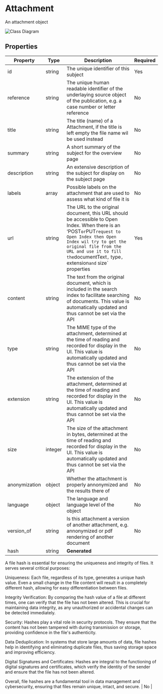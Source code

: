 # Attachment

An attachment object

![Class Diagram](https://github.com/CommonGateway/OpenIndex/blob/documentation-2024/docs/schema/Attachment.svg)

## Properties

| Property | Type | Description | Required |
|----------|------|-------------|----------|
| id | string | The unique identifier of this subject | Yes |
| reference | string | The unique human readable identifier of the underlaying source object of the publication, e.g. a case number or letter reference | No |
| title | string | The title (name) of a Attachment, if the title is left empty the file name wil be used instead | No |
| summary | string | A short summary of the subject for the overview page | No |
| description | string | An extensive description of the subject for display on the subject page | No |
| labels | array | Possible labels on the attachment that are used to assess what kind of file it is | No |
| url | string | The URL to the original document, this URL  should be accessible to Open Index. When there is an ‘POST` or `PUT` request to Open Index then Open Index wil try to get the original file from the URL and use it to fill the `documentText`,` type`, ` extension` and ` size` properties | Yes |
| content | string | The text from the original document, which is included in the search index to facilitate searching of documents. This value is automatically updated and thus cannot be set via the API | No |
| type | string | The MIME type of the attachment, determined at the time of reading and recorded for display in the UI. This value is automatically updated and thus cannot be set via the API | No |
| extension | string | The extension of the attachment, determined at the time of reading and recorded for display in the UI. This value is automatically updated and thus cannot be set via the API | No |
| size | integer | The size of the attachment in bytes, determined at the time of reading and recorded for display in the UI. This value is automatically updated and thus cannot be set via the API | No |
| anonymization | object | Whether the attachment is properly annonymized and the results there of | No |
| language | object | The language and language level of the object | No |
| version_of | string | Is this attachment a version of another attachment, e.g. annonymized or pdf rendering of another document | No |
| hash | string | **Generated** 
A file hash is essential for ensuring the uniqueness and integrity of files. It serves several critical purposes:

Uniqueness: Each file, regardless of its type, generates a unique hash value. Even a small change in the file content will result in a completely different hash, allowing for easy differentiation between files.

Integrity Verification: By comparing the hash value of a file at different times, one can verify that the file has not been altered. This is crucial for maintaining data integrity, as any unauthorized or accidental changes can be detected immediately.

Security: Hashes play a vital role in security protocols. They ensure that the content has not been tampered with during transmission or storage, providing confidence in the file's authenticity.

Data Deduplication: In systems that store large amounts of data, file hashes help in identifying and eliminating duplicate files, thus saving storage space and improving efficiency.

Digital Signatures and Certificates: Hashes are integral to the functioning of digital signatures and certificates, which verify the identity of the sender and ensure that the file has not been altered.

Overall, file hashes are a fundamental tool in data management and cybersecurity, ensuring that files remain unique, intact, and secure. | No |
